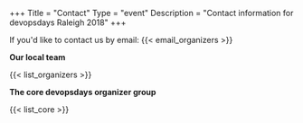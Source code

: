 +++
Title = "Contact"
Type = "event"
Description = "Contact information for devopsdays Raleigh 2018"
+++

If you'd like to contact us by email: {{< email_organizers >}}

**Our local team**

{{< list_organizers >}}

**The core devopsdays organizer group**

{{< list_core >}}
